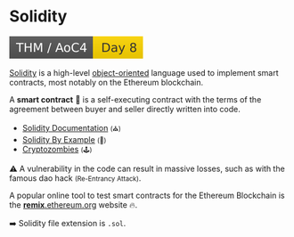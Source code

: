 # Solidity

[![adventofcyber4](../../../../../cybersecurity/_badges/thm/adventofcyber4/day8.svg)](https://tryhackme.com/room/adventofcyber4)

<div class="row row-cols-lg-2"><div>

[Solidity](https://soliditylang.org/) is a high-level [object-oriented](/programming-languages/_paradigm/oo.md) language used to implement smart contracts, most notably on the Ethereum blockchain.

A **smart contract** 📝 is a self-executing contract with the terms of the agreement between buyer and seller directly written into code.

* [Solidity Documentation](https://docs.soliditylang.org/) <small>(⛪)</small>
* [Solidity By Example](https://solidity-by-example.org/) <small>(🚀)</small>
* [Cryptozombies](https://cryptozombies.io/) <small>(🕹️)</small>

⚠️ A vulnerability in the code can result in massive losses, such as with the famous dao hack <small>(Re-Entrancy Attack)</small>.
</div><div>

A popular online tool to test smart contracts for the Ethereum Blockchain is the [**remix**.ethereum.org](https://remix.ethereum.org/) website 🔥.

➡️ Solidity file extension is `.sol`.
</div></div>